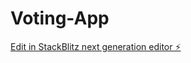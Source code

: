 # Voting-App

[Edit in StackBlitz next generation editor ⚡️](https://stackblitz.com/~/github.com/Chike250/Voting-App)